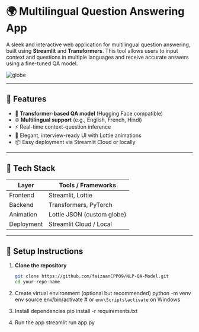 # 🌍 Multilingual Question Answering App

A sleek and interactive web application for multilingual question answering, built using **Streamlit** and **Transformers**. This tool allows users to input context and questions in multiple languages and receive accurate answers using a fine-tuned QA model.

![globe](https://github.com/faizaanCPP09/NLP-QA-Model.git)

---

## 🚀 Features

- 🧠 **Transformer-based QA model** (Hugging Face compatible)
- 🌐 **Multilingual support** (e.g., English, French, Hindi)
- ⚡ Real-time context-question inference
- 🎨 Elegant, interview-ready UI with Lottie animations
- 📦 Easy deployment via Streamlit Cloud or locally

---


## 🧩 Tech Stack

| Layer        | Tools / Frameworks       |
|--------------|---------------------------|
| Frontend     | Streamlit, Lottie         |
| Backend      | Transformers, PyTorch     |
| Animation    | Lottie JSON (custom globe)|
| Deployment   | Streamlit Cloud / Local   |

---

## 🔧 Setup Instructions

1. **Clone the repository**
   ```bash
   git clone https://github.com/faizaanCPP09/NLP-QA-Model.git
   cd your-repo-name

2. Create virtual environment (optional but recommended)
   python -m venv env
   source env/bin/activate  # or `env\Scripts\activate` on Windows

3. Install dependencies
   pip install -r requirements.txt

4. Run the app
   streamlit run app.py